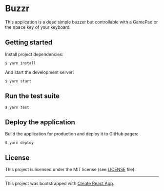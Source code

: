 # Buzzr

This application is a dead simple buzzer but controllable with a GamePad or the <kbd>space</kbd> key of your keyboard.

## Getting started

Install project dependencies:

```
$ yarn install
```

And start the development server:

```
$ yarn start
```

## Run the test suite

```
$ yarn test
```

## Deploy the application

Build the application for production and deploy it to GitHub pages:

```
$ yarn deploy
```

## License

This project is licensed under the MIT license (see [LICENSE](./LICENSE) file).

---

This project was bootstrapped with [Create React App](https://github.com/facebook/create-react-app).
